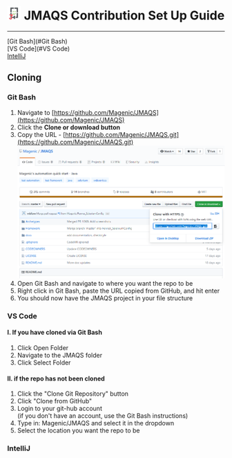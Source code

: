 # <img src="resources/jmaqslogo.jpg" height="32" width="32"> JMAQS Contribution Set Up Guide

---

[Git Bash](#Git Bash)  
[VS Code](#VS Code)  
[IntelliJ](#IntelliJ)

## Cloning

### Git Bash
1. Navigate to [https://github.com/Magenic/JMAQS](https://github.com/Magenic/JMAQS)
2. Click the **Clone or download button**
3. Copy the URL - [https://github.com/Magenic/JMAQS.git](https://github.com/Magenic/JMAQS.git)
   ![alt text](../resources/installationImages/MagenicJMAQS.png)
4. Open Git Bash and navigate to where you want the repo to be
5. Right click in Git Bash, paste the URL copied from GitHub, and hit enter
6. You should now have the JMAQS project in your file structure

### VS Code

#### I. If you have cloned via Git Bash
1. Click Open Folder
2. Navigate to the JMAQS folder
3. Click Select Folder

#### II. if the repo has not been cloned
1. Click the "Clone Git Repository" button
2. Click "Clone from GitHub"
3. Login to your git-hub account  
(if you don't have an account, use the Git Bash instructions)
4. Type in: Magenic/JMAQS and select it in the dropdown
5. Select the location you want the repo to be



### IntelliJ
